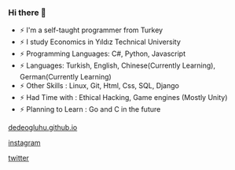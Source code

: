 ### Hi there 👋



<!--
**dedeogluhu/dedeogluhu** is a ✨ _special_ ✨ repository because its `README.md` (this file) appears on your GitHub profile.-->

- ⚡ I'm a self-taught programmer from Turkey
- ⚡ I study Economics in Yıldız Technical University
- ⚡ Programming Languages: C#, Python, Javascript
- ⚡ Languages: Turkish, English, Chinese(Currently Learning), German(Currently Learning)
- ⚡ Other Skills : Linux, Git, Html, Css, SQL, Django
- ⚡ Had Time with : Ethical Hacking, Game engines (Mostly Unity)
- ⚡ Planning to Learn : Go and C in the future

[dedeogluhu.github.io](https://dedeogluhu.github.io)

[instagram](https://www.instagram.com/dedeogluhu)

[twitter](https://twitter.com/dedeogluhu)
